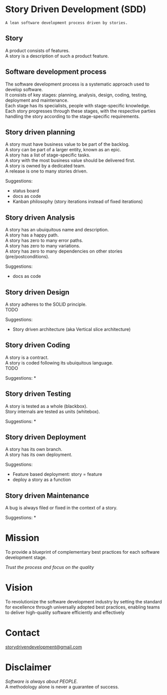 # Story Driven Development (SDD)

```
A lean software development process driven by stories. 
```

## Story

A product consists of features.  
A story is a description of such a product feature.  


## Software development process
The software development process is a systematic approach used to develop software.  
It consists of key stages: planning, analysis, design, coding, testing, deployment and maintenance.  
Each stage has its specialists, people with stage-specific knowledge.  
Each story progresses through these stages, with the respective parties handling the story according to the stage-specific requirements.   
<!--Each story gets a dedicated team assigned.
    A story is delivered when it is successfully deployed, a story is never done.-->



## Story driven planning

A story must have business value to be part of the backlog.  
A story can be part of a larger entity, known as an epic.  
A story has a list of stage-specific tasks.  
A story with the most business value should be delivered first.  
A story is owned by a dedicated team.  
A release is one to many stories driven.  
<!-- -->
Suggestions:
* status board
* docs as code
* Kanban philosophy (story iterations instead of fixed iterations)

## Story driven Analysis

A story has an ubuiquitous name and description.  
A story has a happy path.  
A story has zero to many error paths.  
A story has zero to many variations.  
A story has zero to many dependencies on other stories (pre/postconditions).  
<!-- -->
Suggestions:
* docs as code

## Story driven Design

A story adheres to the SOLID principle.  
TODO
<!-- -->
Suggestions:
* Story driven architecture (aka Vertical slice architecture)

## Story driven Coding

A story is a contract.  
A story is coded following its ubuiquitous language.  
TODO
<!-- -->
Suggestions:
* 

## Story driven Testing

A story is tested as a whole (blackbox).  
Story internals are tested as units (whitebox).  
<!-- -->
Suggestions:
* 

## Story driven Deployment

A story has its own branch.  
A story has its own deployment.  
<!-- -->
Suggestions:
* Feature based deployment: story = feature
* deploy a story as a function

## Story driven Maintenance

A bug is always filed or fixed in the context of a story.  
<!-- -->
Suggestions:
* 

# Mission
To provide a blueprint of complementary best practices for each software development stage.

*Trust the process and focus on the quality*



# Vision
To revolutionize the software development industry by setting the standard for excellence through universally adopted best practices, enabling teams to deliver high-quality software efficiently and effectively


# Contact
storydrivendevelopment@gmail.com


# Disclaimer
*Software is always about PEOPLE.*  
A methodology alone is never a guarantee of success.








